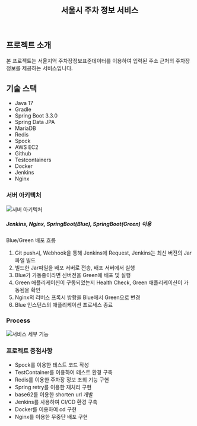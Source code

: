 <div align="center">
  <br>
  <h2> 서울시 주차 정보 서비스 </h2>
</div>
<br>


## 프로젝트 소개

본 프로젝트는 서울지역 주차장정보표준데이터를 이용하여 입력된 주소 근처의 주차장 정보를 제공하는
서비스입니다. 


## 기술 스택

- Java 17
- Gradle
- Spring Boot 3.3.0
- Spring Data JPA
- MariaDB
- Redis
- Spock
- AWS EC2
- Github
- Testcontainers
- Docker
- Jenkins
- Nginx

### 서버 아키텍처

![서버 아키텍처](https://github.com/seeeeeeong/parkfind/assets/136677284/fe6f7b66-b4b3-47a5-81a9-1231f2027d30)

##### Jenkins, Nginx, SpringBoot(Blue), SpringBoot(Green) 이용

Blue/Green 배포 흐름

1. Git push시, Webhook을 통해 Jenkins에 Request, Jenkins는 최신 버전의 Jar 파일 빌드
2. 빌드한 Jar파일을 배포 서버로 전송, 배포 서버에서 실행
3. Blue가 가동중이라면 신버전을 Green에 배포 및 실행
4. Green 애플리케이션이 구동되었는지 Health Check, Green 애플리케이션이 가동됨을 확인
5. Nginx의 리버스 프록시 방향을 Blue에서 Green으로 변경
6. Blue 인스턴스의 애플리케이션 프로세스 종료


### Process

![서비스 세부 기능](https://github.com/seeeeeeong/parkfind/assets/136677284/6b26a812-ad54-475f-8095-047aad1fc596)



### 프로젝트 중점사항

- Spock를 이용한 테스트 코드 작성
- TestContainer를 이용하여 테스트 환경 구축
- Redis를 이용한 주차장 정보 조회 기능 구현
- Spring retry를 이용한 재처리 구현
- base62를 이용한 shorten url 개발
- Jenkins를 사용하여 CI/CD 환경 구축
- Docker를 이용하여 cd 구현
- Nginx를 이용한 무중단 배포 구현





